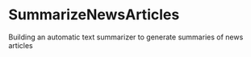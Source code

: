 # SummarizeNewsArticles
Building an automatic text summarizer to generate summaries of news articles
